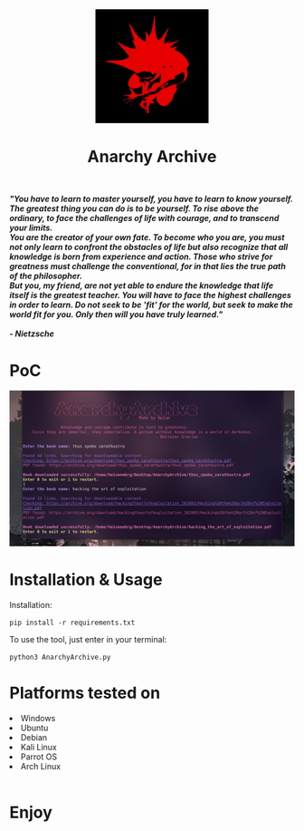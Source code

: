 <div align='center'>
<img src="https://github.com/L01010000/AnarchyArchive/blob/main/logo.png" width="200px" />
 <h1>Anarchy Archive</h1>
  <br>
    
</div>

<p><i><b>"You have to learn to master yourself, you have to learn to know yourself. The greatest thing you can do is to be yourself. To rise above the ordinary, to face the challenges of life with courage, and to transcend your limits.<br>You are the creator of your own fate. To become who you are, you must not only learn to confront the obstacles of life but also recognize that all knowledge is born from experience and action. Those who strive for greatness must challenge the conventional, for in that lies the true path of the philosopher.<br>But you, my friend, are not yet able to endure the knowledge that life itself is the greatest teacher. You will have to face the highest challenges in order to learn. Do not seek to be 'fit' for the world, but seek to make the world fit for you. Only then will you have truly learned."<br><br> - Nietzsche</i></b></p>



# PoC

<img src="https://github.com/L01010000/AnarchyArchive/blob/main/poc.png" width="900px" />


# Installation & Usage

Installation:
   
    pip install -r requirements.txt



To use the tool, just enter in your terminal:

    python3 AnarchyArchive.py
    

</center><h1>Platforms tested on</h1></center>
<li>Windows</li>
<li>Ubuntu</li>
<li>Debian</li>
<li>Kali Linux</li>
<li>Parrot OS</li>
<li>Arch Linux</li>
<br>



# Enjoy


